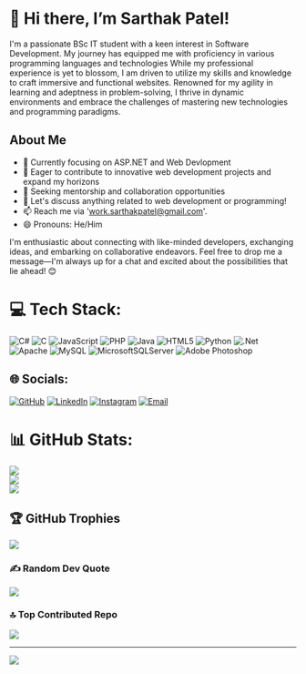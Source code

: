# 👋 Hi there, I’m Sarthak Patel!

I'm a passionate BSc IT student with a keen interest in Software Development. My journey has equipped me with proficiency in various programming languages and technologies
While my professional experience is yet to blossom, I am driven to utilize my skills and knowledge to craft immersive and functional websites. Renowned for my agility in learning and adeptness in problem-solving, I thrive in dynamic environments and embrace the challenges of mastering new technologies and programming paradigms.

## About Me
- 🌱 Currently focusing on ASP.NET and Web Devlopment
- 💼 Eager to contribute to innovative web development projects and expand my horizons
- 🤔 Seeking mentorship and collaboration opportunities
- 💬 Let's discuss anything related to web development or programming!
- 📫 Reach me via 'work.sarthakpatel@gmail.com'.
- 😄 Pronouns: He/Him

I'm enthusiastic about connecting with like-minded developers, exchanging ideas, and embarking on collaborative endeavors. Feel free to drop me a message—I'm always up for a chat and excited about the possibilities that lie ahead! 😊

# 💻 Tech Stack:
![C#](https://img.shields.io/badge/c%23-%23239120.svg?style=for-the-badge&logo=csharp&logoColor=white) ![C](https://img.shields.io/badge/c-%2300599C.svg?style=for-the-badge&logo=c&logoColor=white) ![JavaScript](https://img.shields.io/badge/javascript-%23323330.svg?style=for-the-badge&logo=javascript&logoColor=%23F7DF1E) ![PHP](https://img.shields.io/badge/php-%23777BB4.svg?style=for-the-badge&logo=php&logoColor=white) ![Java](https://img.shields.io/badge/java-%23ED8B00.svg?style=for-the-badge&logo=openjdk&logoColor=white) ![HTML5](https://img.shields.io/badge/html5-%23E34F26.svg?style=for-the-badge&logo=html5&logoColor=white) ![Python](https://img.shields.io/badge/python-3670A0?style=for-the-badge&logo=python&logoColor=ffdd54) ![.Net](https://img.shields.io/badge/.NET-5C2D91?style=for-the-badge&logo=.net&logoColor=white) ![Apache](https://img.shields.io/badge/apache-%23D42029.svg?style=for-the-badge&logo=apache&logoColor=white) ![MySQL](https://img.shields.io/badge/mysql-%2300000f.svg?style=for-the-badge&logo=mysql&logoColor=white) ![MicrosoftSQLServer](https://img.shields.io/badge/Microsoft%20SQL%20Server-CC2927?style=for-the-badge&logo=microsoft%20sql%20server&logoColor=white) ![Adobe Photoshop](https://img.shields.io/badge/adobe%20photoshop-%2331A8FF.svg?style=for-the-badge&logo=adobe%20photoshop&logoColor=white)


## 🌐 Socials:

[![GitHub](https://img.shields.io/badge/GitHub-%23121011.svg?&style=for-the-badge&logo=github&logoColor=white)](https://github.com/Sarthak1315)
[![LinkedIn](https://img.shields.io/badge/LinkedIn-%230A66C2.svg?&style=for-the-badge&logo=linkedin&logoColor=white)](https://www.linkedin.com/in/sarthak-patel-sp1315/)
[![Instagram](https://img.shields.io/badge/Instagram-%23E4405F.svg?&style=for-the-badge&logo=instagram&logoColor=white)](https://www.instagram.com/___sarthak_13/)
[![Email](https://img.shields.io/badge/Email-%23D14836.svg?&style=for-the-badge&logo=gmail&logoColor=white)](mailto:work.sarthakpatel@gmail.com)



# 📊 GitHub Stats:
![](https://github-readme-stats.vercel.app/api?username=Sarthak1315&theme=dark&hide_border=false&include_all_commits=false&count_private=false)<br/>
![](https://github-readme-streak-stats.herokuapp.com/?user=Sarthak1315&theme=dark&hide_border=false)<br/>
![](https://github-readme-stats.vercel.app/api/top-langs/?username=Sarthak1315&theme=dark&hide_border=false&include_all_commits=false&count_private=false&layout=compact)

## 🏆 GitHub Trophies
![](https://github-profile-trophy.vercel.app/?username=Sarthak1315&theme=radical&no-frame=false&no-bg=true&margin-w=4)

### ✍️ Random Dev Quote
![](https://quotes-github-readme.vercel.app/api?type=horizontal&theme=radical)

### 🔝 Top Contributed Repo
![](https://github-contributor-stats.vercel.app/api?username=Sarthak1315&limit=5&theme=dark&combine_all_yearly_contributions=true)

---
[![](https://visitcount.itsvg.in/api?id=Sarthak1315&icon=0&color=0)](https://visitcount.itsvg.in)


  
